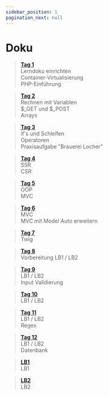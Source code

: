 ```yaml
---
sidebar_position: 1
pagination_next: null
---
```


# Doku

> [**Tag 1**](./tag-0001/index.md)  
> Lerndoku einrichten  
> Container-Virtualisierung  
> PHP-Einführung

> [**Tag 2**](./tag-0002/index.md)  
> Rechnen mit Variablen  
> $_GET und $_POST  
> Arrays

> [**Tag 3**](./tag-0003/index.md)  
> if's und Schleifen  
> Operatoren  
> Praxisaufgabe "Brauerei Locher"

> [**Tag 4**](./tag-0004/index.md)  
> SSR  
> CSR

> [**Tag 5**](./tag-0005/index.md)  
> OOP  
> MVC

> [**Tag 6**](./tag-0006/index.md)  
> MVC  
> MVC mit Model Auto erweitern

> [**Tag 7**](./tag-0007/index.md)  
> Twig

> [**Tag 8**](./tag-0008/index.md)  
> Vorbereitung LB1 / LB2

> [**Tag 9**](./tag-0009/index.md)  
> LB1 / LB2  
> Input Validierung

> [**Tag 10**](./tag-0010/index.md)  
> LB1 / LB2

> [**Tag 11**](./tag-0011/index.md)  
> LB1 / LB2  
> Regex

> [**Tag 12**](./tag-0012/index.md)  
> LB1 / LB2  
> Datenbank

> [**LB1**](./lb-0001/index.md)  
> LB1

> [**LB2**](./lb-0002/index.md)  
> LB2
